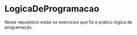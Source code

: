 # LogicaDeProgramacao
Neste repositório estão os exercícios que fiz e pratico lógica de programação.
